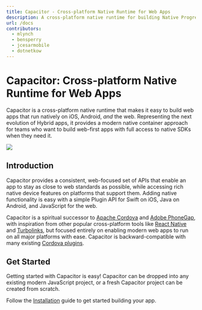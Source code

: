 ```yaml
---
title: Capacitor - Cross-platform Native Runtime for Web Apps
description: A cross-platform native runtime for building Native Progressive Web Apps for iOS, Android, and beyond
url: /docs
contributors:
  - mlynch
  - bensperry
  - jcesarmobile
  - dotnetkow
---
```


# Capacitor: Cross-platform Native Runtime for Web Apps

<p class="intro">Capacitor is a cross-platform native runtime that makes it easy to build web apps that run natively on iOS, Android, <em>and</em> the web. Representing the next evolution of Hybrid apps, it provides a modern native container approach for teams who want to build web-first apps with full access to native SDKs when they need it.</p>

<img src="/assets/img/docs/capacitor-index.png" style="max-height: 360px" />

## Introduction

Capacitor provides a consistent, web-focused set of APIs that enable an app to stay as close to web standards as possible, while accessing rich native device features on platforms that support them. Adding native functionality is easy with a simple Plugin API for Swift on iOS, Java on Android, and JavaScript for the web.

Capacitor is a spiritual successor to [Apache Cordova](https://cordova.apache.org/) and [Adobe PhoneGap](https://phonegap.com/), with inspiration from other popular cross-platform tools like [React Native](http://facebook.github.io/react-native/) and [Turbolinks](https://github.com/turbolinks/turbolinks), but focused entirely on enabling modern web apps to run on all major platforms with ease. Capacitor is backward-compatible with many existing [Cordova plugins](https://cordova.apache.org/plugins/).

## Get Started

Getting started with Capacitor is easy! Capacitor can be dropped into any existing modern JavaScript project, or a fresh Capacitor project can be created from scratch.

Follow the <a href="/docs/getting-started">Installation</a> guide to get started building your app.
